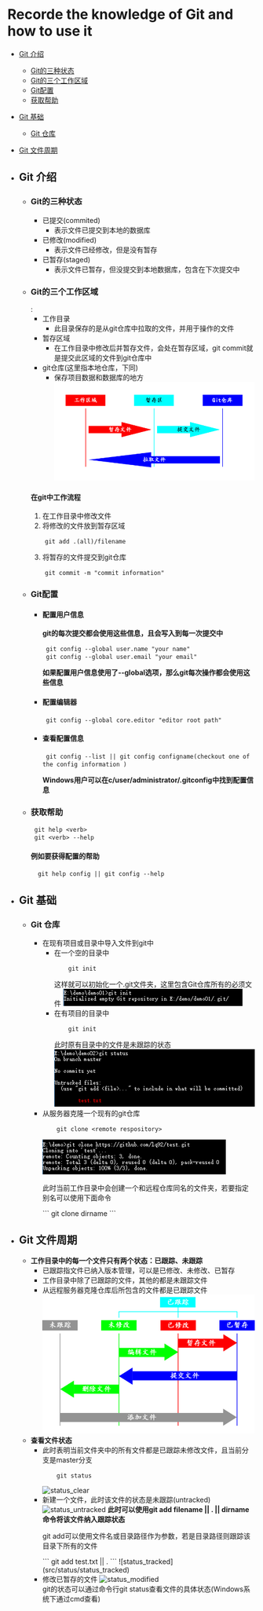 # Recorde the knowledge of Git and how to use it
* [Git 介绍](#introduce)
	* [Git的三种状态](#status)
	* [Git的三个工作区域](#work_area)
	* [Git配置](#config)
	* [获取帮助](#help)
* [Git 基础](#base)	
	* [Git 仓库](#repository)
* [Git 文件周期](#lifestyle)	

* ## <h2 id='introduce'>Git 介绍</h2>
	* ### <h3 id='status'>Git的三种状态</h3>
		* 已提交(commited)
			* 表示文件已提交到本地的数据库
		* 已修改(modified)
			* 表示文件已经修改，但是没有暂存
		* 已暂存(staged)
			* 表示文件已暂存，但没提交到本地数据库，包含在下次提交中
	* ### <h3 id='work_area'>Git的三个工作区域</h3>: 
		* 工作目录
			* 此目录保存的是从git仓库中拉取的文件，并用于操作的文件
		* 暂存区域
			* 在工作目录中修改后并暂存文件，会处在暂存区域，git commit就是提交此区域的文件到git仓库中
		* git仓库(这里指本地仓库，下同)
			* 保存项目数据和数据库的地方
		![area](area.jpg)
		#### 在git中工作流程
		1. 在工作目录中修改文件
		2. 将修改的文件放到暂存区域
		```
			git add .(all)/filename
		```
		3. 将暂存的文件提交到git仓库
		```
			git commit -m "commit information"
		```
	* ### <h3 id='config'>Git配置</h3>	
		* #### 配置用户信息
			**git的每次提交都会使用这些信息，且会写入到每一次提交中**
			```
			 git config --global user.name "your name"
			 git config --global user.email "your email"
			```
			**如果配置用户信息使用了--global选项，那么git每次操作都会使用这些信息**
		* #### 配置编辑器
			```
			 git config --global core.editor "editor root path"
			```	
		* #### 查看配置信息
			```
			 git config --list || git config configname(checkout one of the config information )
			```	
			**Windows用户可以在c/user/administrator/.gitconfig中找到配置信息**
	* ### <h3 id='help'>获取帮助</h3>
		```
		 git help <verb>
		 git <verb> --help	
		```
		#### 例如要获得配置的帮助
			git help config || git config --help
* ## <h2 id='base'>Git 基础</h2>
	* ### <h3 id='repository'>Git 仓库</h3>	
		* 在现有项目或目录中导入文件到git中
			* 在一个空的目录中
				```
					git init
				```
				这样就可以初始化一个.git文件夹，这里包含Git仓库所有的必须文件
				![empty](src/base/empty.png)
			* 在有项目的目录中
				```
					git init
				```	
				此时原有目录中的文件是未跟踪的状态
				![has](src/base/has.png)
		* 从服务器克隆一个现有的git仓库	
			```
				git clone <remote respository>
			```	
			![clone](src/base/clone.png)
			<p>此时当前工作目录中会创建一个和远程仓库同名的文件夹，若要指定别名可以使用下面命令</p>
			```
				git clone <remote respository> dirname
			```
* ## <h2 id='lifestyle'>Git 文件周期</h2>
	* **工作目录中的每一个文件只有两个状态：已跟踪、未跟踪**
		* 已跟踪指文件已纳入版本管理，可以是已修改、未修改、已暂存
		* 工作目录中除了已跟踪的文件，其他的都是未跟踪文件
		* 从远程服务器克隆仓库后所包含的文件都是已跟踪文件
		![lifestyle](src/life/lifecycle.jpg)
	* **查看文件状态**
		* 此时表明当前文件夹中的所有文件都是已跟踪未修改文件，且当前分支是master分支
			```
				git status
			```	
			![status_clear](src/status/status_clear)
		* 新建一个文件，此时该文件的状态是未跟踪(untracked)
			![status_untracked](src/status/status_untracked)
			**此时可以使用git add filename || . || dirname命令将该文件纳入跟踪状态**
			<p>git add可以使用文件名或目录路径作为参数，若是目录路径则跟踪该目录下所有的文件</p>
			```
				git add test.txt || .
			```	
			![status_tracked](src/status/status_tracked)
		* 修改已暂存的文件
			![status_modified](src/status/status_modified)	
git的状态可以通过命令行git status查看文件的具体状态(Windows系统下通过cmd查看)	



